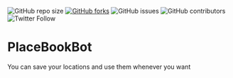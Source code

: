 ![GitHub repo size](https://img.shields.io/github/repo-size/ZarchiMohammad/PlaceBookBot)
[![GitHub forks](https://img.shields.io/github/forks/ZarchiMohammad/PlaceBookBot.svg)](https://github.com/ZarchiMohammad/PlaceBookBot)
![GitHub issues](https://img.shields.io/github/issues/ZarchiMohammad/PlaceBookBot)
![GitHub contributors](https://img.shields.io/github/contributors/ZarchiMohammad/PlaceBookBot)
![Twitter Follow](https://img.shields.io/twitter/follow/ZarchiMohammad?style=social)

# PlaceBookBot
You can save your locations and use them whenever you want
